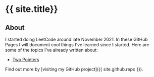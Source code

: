 # {{ site.title}}

## About
I started doing LeetCode around late November 2021. In these GitHub Pages I will document cool things I've learned since I started.
Here are some of the topics I've already written about:
* [Two Pointers](two_pointers.html)

Find out more by [visiting my GitHub project]({{ site.github.repo }}).